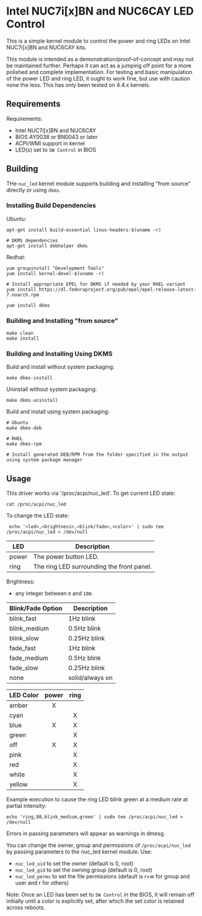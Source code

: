 # Intel NUC7i[x]BN and NUC6CAY LED Control

This is a simple kernel module to control the power and ring LEDs on Intel NUC7i[x]BN and NUC6CAY kits.

This module is intended as a demonstration/proof-of-concept and may not be maintained further.  Perhaps
it can act as a jumping off point for a more polished and complete implementation.  For testing and basic
manipulation of the power LED and ring LED, it ought to work fine, but use with caution none the less. This
has only been tested on 4.4.x kernels.


## Requirements

Requirements:

* Intel NUC7i[x]BN and NUC6CAY
* BIOS AY0038 or BN0043 or later
* ACPI/WMI support in kernel
* LED(s) set to `SW Control` in BIOS

## Building

THe `nuc_led` kernel module supports building and installing "from source" directly or using `dkms`.

### Installing Build Dependencies

Ubuntu:

```
apt-get install build-essential linux-headers-$(uname -r)

# DKMS dependencies
apt-get install debhelper dkms
```

Redhat:

```
yum groupinstall "Development Tools"
yum install kernel-devel-$(uname -r)

# Install appropriate EPEL for DKMS if needed by your RHEL variant
yum install https://dl.fedoraproject.org/pub/epel/epel-release-latest-7.noarch.rpm

yum install dkms
```

### Building and Installing "from source"

```
make clean
make install
```

### Building and Installing Using DKMS

Build and install without system packaging:

```
make dkms-install
```

Uninstall without system packaging:

```
make dkms-uninstall
```

Build and install using system packaging:

```
# Ubuntu
make dkms-deb

# RHEL
make dkms-rpm

# Install generated DEB/RPM from the folder specified in the output using system package manager
```

## Usage
    
This driver works via '/proc/acpi/nuc_led'.  To get current LED state:

```
cat /proc/acpi/nuc_led
```
    
To change the LED state:

```
 echo '<led>,<brightness>,<blink/fade>,<color>' | sudo tee /proc/acpi/nuc_led > /dev/null
```

|LED  |Description                              |
|-----|-----------------------------------------|
|power|The power button LED.                    |
|ring |The ring LED surrounding the front panel.|

Brightness:

* any integer between `0` and `100`.

|Blink/Fade Option|Description    |
|-----------------|---------------|
|blink\_fast      |1Hz blink      |
|blink\_medium    |0.5Hz blink    |
|blink\_slow      |0.25Hz blink   |
|fade\_fast       |1Hz blink      |
|fade\_medium     |0.5Hz blink    |
|fade\_slow       |0.25Hz blink   |
|none             |solid/always on|

|LED Color|power|ring|
|---------|:---:|:--:|
|amber    |X    |    |
|cyan     |     |X   |
|blue     |X    |X   |
|green    |     |X   |
|off      |X    |X   |
|pink     |     |X   |
|red      |     |X   |
|white    |     |X   |
|yellow   |     |X   |
    
Example execution to cause the ring LED blink green at a medium rate at partial intensity:

    echo 'ring,80,blink_medium,green' | sudo tee /proc/acpi/nuc_led > /dev/null
    
Errors in passing parameters will appear as warnings in dmesg.

You can change the owner, group and permissions of `/proc/acpi/nuc_led` by passing parameters to the nuc_led kernel module. Use:

* `nuc_led_uid` to set the owner (default is 0, root)
* `nuc_led_gid` to set the owning group (default is 0, root)
* `nuc_led_perms` to set the file permissions (default is r+w for group and user and r for others)

Note: Once an LED has been set to `SW Control` in the BIOS, it will remain off initially until a color is explicitly set, after which the set color is retained across reboots.
